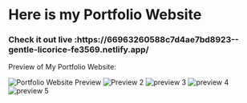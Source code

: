 <h1>Here is my Portfolio Website</h1>
<h3>Check it out live :https://66963260588c7d4ae7bd8923--gentle-licorice-fe3569.netlify.app/
</h3>
Preview of My Portfolio Website:

![Portfolio Website Preview](https://github.com/user-attachments/assets/785df418-a91f-4541-b78c-e864b0d0ee62)
![Preview 2](https://github.com/user-attachments/assets/402ae5db-786a-4022-8110-409f66eacba3)
![preview 3](https://github.com/user-attachments/assets/62652803-6c6e-4c6d-bd70-ef76bf9c2474)
![preview 4](https://github.com/user-attachments/assets/1d64262d-6591-45f1-b2f3-bf51f42702fa)
![preview 5](https://github.com/user-attachments/assets/5988f4ca-27e2-435d-86e2-b0bdaf505ec0)
